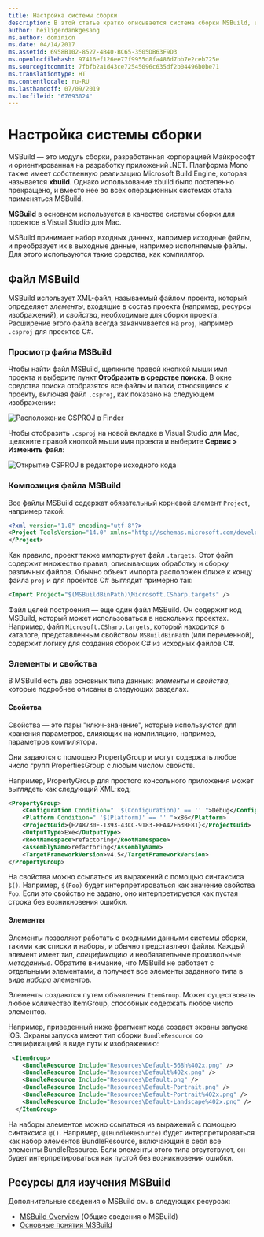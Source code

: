```yaml
---
title: Настройка системы сборки
description: В этой статье кратко описывается система сборки MSBuild, используемая в Visual Studio для Mac
author: heiligerdankgesang
ms.author: dominicn
ms.date: 04/14/2017
ms.assetid: 6958B102-8527-4B40-BC65-3505DB63F9D3
ms.openlocfilehash: 97416ef126ee77f9955d8fa486d7bb7e2ceb725e
ms.sourcegitcommit: 7fbfb2a1d43ce72545096c635df2b04496b0be71
ms.translationtype: HT
ms.contentlocale: ru-RU
ms.lasthandoff: 07/09/2019
ms.locfileid: "67693024"
---
```

# <a name="customizing-the-build-system"></a>Настройка системы сборки

MSBuild — это модуль сборки, разработанная корпорацией Майкрософт и ориентированная на разработку приложений .NET. Платформа Mono также имеет собственную реализацию Microsoft Build Engine, которая называется **xbuild**. Однако использование xbuild было постепенно прекращено, и вместо нее во всех операционных системах стала применяться MSBuild.

**MSBuild** в основном используется в качестве системы сборки для проектов в Visual Studio для Mac.

MSBuild принимает набор входных данных, например исходные файлы, и преобразует их в выходные данные, например исполняемые файлы. Для этого используются такие средства, как компилятор.

## <a name="msbuild-file"></a>Файл MSBuild

MSBuild использует XML-файл, называемый файлом проекта, который определяет *элементы*, входящие в состав проекта (например, ресурсы изображений), и *свойства*, необходимые для сборки проекта. Расширение этого файла всегда заканчивается на `proj`, например `.csproj` для проектов C#.

### <a name="viewing-the-msbuild-file"></a>Просмотр файла MSBuild

Чтобы найти файл MSBuild, щелкните правой кнопкой мыши имя проекта и выберите пункт **Отобразить в средстве поиска**. В окне средства поиска отобразятся все файлы и папки, относящиеся к проекту, включая файл `.csproj`, как показано на следующем изображении:

![Расположение CSPROJ в Finder](media/customizing-build-system-image1.png)

Чтобы отобразить `.csproj` на новой вкладке в Visual Studio для Mac, щелкните правой кнопкой мыши имя проекта и выберите **Сервис > Изменить файл**:

![Открытие CSPROJ в редакторе исходного кода](media/customizing-build-system-image2.png)

### <a name="composition-of-the-msbuild-file"></a>Композиция файла MSBuild

Все файлы MSBuild содержат обязательный корневой элемент `Project`, например такой:

```xml
<?xml version="1.0" encoding="utf-8"?>
<Project ToolsVersion="14.0" xmlns="http://schemas.microsoft.com/developer/msbuild/2003">
</Project>
```

Как правило, проект также импортирует файл `.targets`. Этот файл содержит множество правил, описывающих обработку и сборку различных файлов. Обычно объект импорта расположен ближе к концу файла `proj` и для проектов C# выглядит примерно так:

```xml
<Import Project="$(MSBuildBinPath)\Microsoft.CSharp.targets" />
```

Файл целей построения — еще один файл MSBuild. Он содержит код MSBuild, который может использоваться в нескольких проектах. Например, файл `Microsoft.CSharp.targets`, который находится в каталоге, представленным свойством `MSBuildBinPath` (или переменной), содержит логику для создания сборок C# из исходных файлов C#.

### <a name="items-and-properties"></a>Элементы и свойства

В MSBuild есть два основных типа данных: *элементы* и *свойства*, которые подробнее описаны в следующих разделах.

#### <a name="properties"></a>Свойства

Свойства — это пары "ключ-значение", которые используются для хранения параметров, влияющих на компиляцию, например, параметров компилятора.

Они задаются с помощью PropertyGroup и могут содержать любое число групп PropertiesGroup с любым числом свойств.

Например, PropertyGroup для простого консольного приложения может выглядеть как следующий XML-код:

```xml
<PropertyGroup>
    <Configuration Condition=" '$(Configuration)' == '' ">Debug</Configuration>
    <Platform Condition=" '$(Platform)' == '' ">x86</Platform>
    <ProjectGuid>{E248730E-1393-43CC-9183-FFA42F63BE81}</ProjectGuid>
    <OutputType>Exe</OutputType>
    <RootNamespace>refactoring</RootNamespace>
    <AssemblyName>refactoring</AssemblyName>
    <TargetFrameworkVersion>v4.5</TargetFrameworkVersion>
</PropertyGroup>
```

На свойства можно ссылаться из выражений с помощью синтаксиса `$()`. Например, `$(Foo)` будет интерпретироваться как значение свойства `Foo`. Если это свойство не задано, оно интерпретируется как пустая строка без возникновения ошибки.

#### <a name="items"></a>Элементы

Элементы позволяют работать с входными данными системы сборки, такими как списки и наборы, и обычно представляют файлы. Каждый элемент имеет *тип*, *спецификацию* и необязательные произвольные *метаданные*. Обратите внимание, что MSBuild не работает с отдельными элементами, а получает все элементы заданного типа в виде *набора* элементов.

Элементы создаются путем объявления `ItemGroup`. Может существовать любое количество ItemGroup, способных содержать любое число элементов.

Например, приведенный ниже фрагмент кода создает экраны запуска iOS. Экраны запуска имеют тип сборки `BundleResource` со спецификацией в виде пути к изображению:

```xml
 <ItemGroup>
    <BundleResource Include="Resources\Default-568h%402x.png" />
    <BundleResource Include="Resources\Default%402x.png" />
    <BundleResource Include="Resources\Default.png" />
    <BundleResource Include="Resources\Default-Portrait.png" />
    <BundleResource Include="Resources\Default-Portrait%402x.png" />
    <BundleResource Include="Resources\Default-Landscape%402x.png" />
  </ItemGroup>
 ```

 На наборы элементов можно ссылаться из выражений с помощью синтаксиса `@()`. Например, `@(BundleResource)` будет интерпретироваться как набор элементов BundleResource, включающий в себя все элементы BundleResource. Если элементы этого типа отсутствуют, он будет интерпретироваться как пустой без возникновения ошибки.

## <a name="resources-for-learning-msbuild"></a>Ресурсы для изучения MSBuild

Дополнительные сведения о MSBuild см. в следующих ресурсах:

* [MSBuild Overview](/visualstudio/msbuild/msbuild) (Общие сведения о MSBuild)
* [Основные понятия MSBuild](/visualstudio/msbuild/msbuild-concepts)
